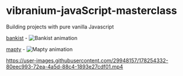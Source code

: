 # vibranium-javaScript-masterclass
Building projects with pure vanilla Javascript

[bankist](https://github.com/pkErbynn/vibraniumJS/tree/main/5-Numbers-Dates-Internationaling-Timers-Bankist) - ![Bankist animation](https://j.gifs.com/Z8oxNJ.gif)

[mapty](https://github.com/pkErbynn/vibraniumJS/tree/main/8-Mapty-OOP-Geolocation) - ![Mapty animation](https://j.gifs.com/pZqpqN.gif)




https://user-images.githubusercontent.com/29948157/178254332-80eec993-72ea-4a5d-88c4-1893e27cdf01.mp4

